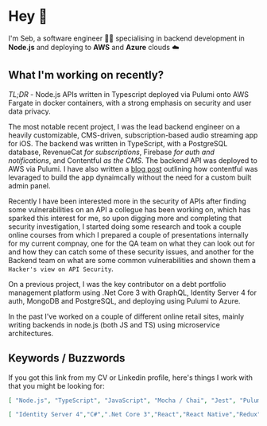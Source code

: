 # Hey 👋

I'm Seb, a software engineer 👨‍💻 specialising in backend development in **Node.js** and deploying to **AWS** and **Azure** clouds ☁️

## What I'm working on recently?

*TL;DR* - Node.js APIs written in Typescript deployed via Pulumi onto AWS Fargate in docker containers, with a strong emphasis on security and user data privacy.

The most notable recent project, I was the lead backend engineer on a heavily customizable, CMS-driven, subscription-based audio streaming app for iOS. The backend was written in TypeScript, with a PostgreSQL database, RevenueCat _for subscriptions_, Firebase _for auth and notifications_, and Contentful _as the CMS_. The backend API was deployed to AWS via Pulumi. I have also written a [blog post](https://www.strv.com/blog/building-a-contentful-driven-audio-streaming-app-engineering-product) outlining how contentful was levaraged to build the app dynaimcally without the need for a custom built admin panel.

Recently I have been interested more in the security of APIs after finding some vulnerabilities on an API a collegue has been working on, which has sparked this interest for me, so upon digging more and completing that security investigation, I started doing some research and took a couple online courses from which I prepared a couple of presentations internally for my current compnay, one for the QA team on what they can look out for and how they can catch some of these security issues, and another for the Backend team on what are some common vulnerabilities and shown them a `Hacker's view on API Security`.

On a previous project, I was the key contributor on a debt portfolio management platform using .Net Core 3 with GraphQL, Identity Server 4 for auth, MongoDB and PostgreSQL, and deploying using Pulumi to Azure.

In the past I've worked on a couple of different online retail sites, mainly writing backends in node.js (both JS and TS) using microservice architectures.

## Keywords / Buzzwords

If you got this link from my CV or Linkedin profile, here's things I work with that you might be looking for:

```json
[ "Node.js", "TypeScript", "JavaScript", "Mocha / Chai", "Jest", "Pulumi", "AWS", "Azure", "Firebase", "GitHub Actions", "GraphQL", "MongoDB", "PostgreSQL", "Docker", "Contentful", "RevenueCat" ]
```

```json
[ "Identity Server 4","C#",".Net Core 3","React","React Native","Redux","Webpack","Babel" ]
```
